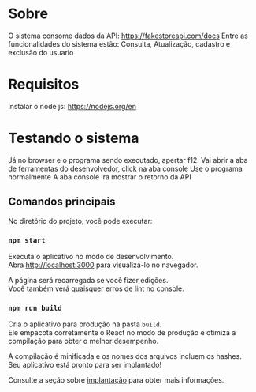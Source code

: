 # Sobre

O sistema consome dados da API: https://fakestoreapi.com/docs
Entre as funcionalidades do sistema estão: Consulta, Atualização, cadastro e exclusão do usuario 

# Requisitos

instalar o node js: https://nodejs.org/en 

# Testando o sistema

Já no browser e o programa sendo executado, apertar f12.
Vai abrir a aba de ferramentas do desenvolvedor, click na aba console
Use o programa normalmente
A aba console ira mostrar o retorno da API

## Comandos principais

No diretório do projeto, você pode executar:

### `npm start`

Executa o aplicativo no modo de desenvolvimento.\
Abra [http://localhost:3000](http://localhost:3000) para visualizá-lo no navegador.

A página será recarregada se você fizer edições.\
Você também verá quaisquer erros de lint no console.

### `npm run build`

Cria o aplicativo para produção na pasta `build`.\
Ele empacota corretamente o React no modo de produção e otimiza a compilação para obter o melhor desempenho.

A compilação é minificada e os nomes dos arquivos incluem os hashes.\
Seu aplicativo está pronto para ser implantado!

Consulte a seção sobre [implantação](https://facebook.github.io/create-react-app/docs/deployment) para obter mais informações.